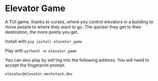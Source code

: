 # Elevator Game

A TUI game, thanks to curses, where you control elevators in a building to move people to where they want to go.
The quicker they get to their destination, the more points you get.

Install with `pip install elevator_game`

Play with `python3 -m elevator_game`

You can also play by ssh'ing into the following address. You will need to accept the fingerprint prompt.

`elevator@elevator.mechstack.dev`
